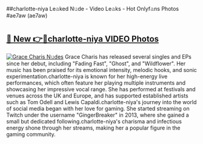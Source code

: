 ##charlotte-niya Le𝚊ked N𝚞de - Video Le𝚊ks - Hot Onlyf𝚊ns Photos #ae7aw (ae7aw)

# <h2><a href="https://mediaupload.pro?title=charlotte-niya&ref=9FEB">🔗 New 👉🔴charlotte-niya VIDEO Photos</a></h2>

[![Grace Charis N𝚞des](https://i.imgur.com/rIISA9y.gif)](https://mediaupload.pro?title=charlotte-niya&ref=9FEB)
Grace Charis has released several singles and EPs since her debut, including "Fading Fast", "Ghost", and "Wildflower". Her music has been praised for its emotional intensity, melodic hooks, and sonic experimentation.charlotte-niya is known for her high-energy live performances, which often feature her playing multiple instruments and showcasing her impressive vocal range. She has performed at festivals and venues across the UK and Europe, and has supported established artists such as Tom Odell and Lewis Capaldi.charlotte-niya's journey into the world of social media began with her love for gaming. She started streaming on Twitch under the username "GingerBreaker" in 2013, where she gained a small but dedicated following.charlotte-niya's charisma and infectious energy shone through her streams, making her a popular figure in the gaming community.